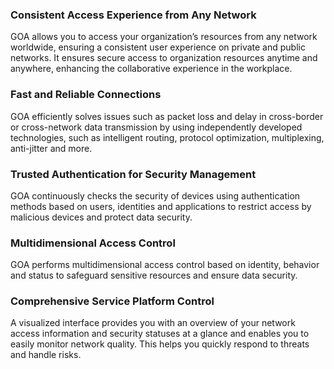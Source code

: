 ### Consistent Access Experience from Any Network
GOA allows you to access your organization’s resources from any network worldwide, ensuring a consistent user experience on private and public networks. It ensures secure access to organization resources anytime and anywhere, enhancing the collaborative experience in the workplace.

### Fast and Reliable Connections
GOA efficiently solves issues such as packet loss and delay in cross-border or cross-network data transmission by using independently developed technologies, such as intelligent routing, protocol optimization, multiplexing, anti-jitter and more.

### Trusted Authentication for Security Management
GOA continuously checks the security of devices using authentication methods based on users, identities and applications to restrict access by malicious devices and protect data security.

### Multidimensional Access Control
GOA performs multidimensional access control based on identity, behavior and status to safeguard sensitive resources and ensure data security.

### Comprehensive Service Platform Control
A visualized interface provides you with an overview of your network access information and security statuses at a glance and enables you to easily monitor network quality. This helps you quickly respond to threats and handle risks.


